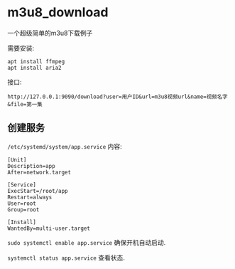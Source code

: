 # m3u8_download

一个超级简单的m3u8下载例子

需要安装:

```shell
apt install ffmpeg
apt install aria2
```

接口:

```
http://127.0.0.1:9090/download?user=用户ID&url=m3u8视频url&name=视频名字&file=第一集
```

## 创建服务

`/etc/systemd/system/app.service` 内容:

```
[Unit]
Description=app
After=network.target

[Service]
ExecStart=/root/app
Restart=always
User=root
Group=root

[Install]
WantedBy=multi-user.target
```

`sudo systemctl enable app.service` 确保开机自动启动.

`systemctl status app.service` 查看状态.
